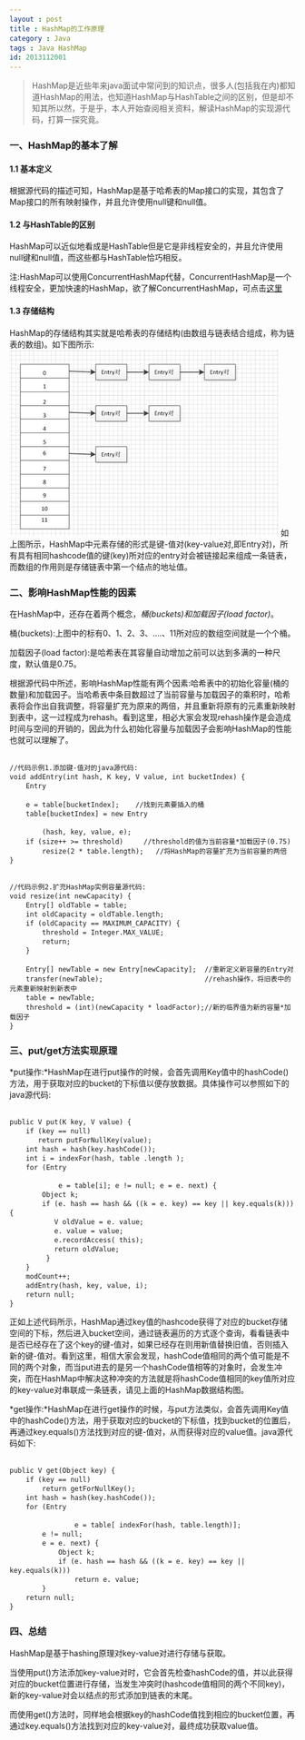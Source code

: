 ```yaml
---
layout : post
title : HashMap的工作原理
category : Java
tags : Java HashMap
id: 2013112001
---
```


> HashMap是近些年来java面试中常问到的知识点，很多人(包括我在内)都知道HashMap的用法，也知道HashMap与HashTable之间的区别，但是却不知其所以然，于是乎，本人开始查阅相关资料，解读HashMap的实现源代码，打算一探究竟。

### **一、HashMap的基本了解**

#### **1.1 基本定义**

根据源代码的描述可知，HashMap是基于哈希表的Map接口的实现，其包含了Map接口的所有映射操作，并且允许使用null键和null值。

#### **1.2 与HashTable的区别**

HashMap可以近似地看成是HashTable但是它是非线程安全的，并且允许使用null键和null值，而这些都与HashTable恰巧相反。

注:HashMap可以使用ConcurrentHashMap代替，ConcurrentHashMap是一个线程安全，更加快速的HashMap，欲了解ConcurrentHashMap，可点击[这里][concurrenthashmap]

#### **1.3 存储结构**
HashMap的存储结构其实就是哈希表的存储结构(由数组与链表结合组成，称为链表的数组)。如下图所示:
<img src="/img/posts/java/hashmap.png" alt="hashmap存储结构" />
如上图所示，HashMap中元素存储的形式是键-值对(key-value对,即Entry对)，所有具有相同hashcode值的键(key)所对应的entry对会被链接起来组成一条链表，而数组的作用则是存储链表中第一个结点的地址值。

### **二、影响HashMap性能的因素**

在HashMap中，还存在着两个概念，*桶(buckets)*和*加载因子(load factor)*。

桶(buckets):上图中的标有0、1、2、3、….、11所对应的数组空间就是一个个桶。

加载因子(load factor):是哈希表在其容量自动增加之前可以达到多满的一种尺度，默认值是0.75。

根据源代码中所述，影响HashMap性能有两个因素:哈希表中的初始化容量(桶的数量)和加载因子。当哈希表中条目数超过了当前容量与加载因子的乘积时，哈希表将会作出自我调整，将容量扩充为原来的两倍，并且重新将原有的元素重新映射到表中，这一过程成为rehash。看到这里，相必大家会发现rehash操作是会造成时间与空间的开销的，因此为什么初始化容量与加载因子会影响HashMap的性能也就可以理解了。

<pre><code>
//代码示例1.添加键-值对的java源代码:
void addEntry(int hash, K key, V value, int bucketIndex) {
    Entry
<K,V>
    e = table[bucketIndex];    //找到元素要插入的桶 
    table[bucketIndex] = new Entry
    <K,V>
        (hash, key, value, e);
    if (size++ >= threshold)     //threshold的值为当前容量*加载因子(0.75)
        resize(2 * table.length);   //将HashMap的容量扩充为当前容量的两倍
}
</code></pre>

<pre><code>
//代码示例2.扩充HashMap实例容量源代码:
void resize(int newCapacity) {
    Entry[] oldTable = table;
    int oldCapacity = oldTable.length;
    if (oldCapacity == MAXIMUM_CAPACITY) {
        threshold = Integer.MAX_VALUE;
        return;
    }
 
    Entry[] newTable = new Entry[newCapacity];  //重新定义新容量的Entry对
    transfer(newTable);                         //rehash操作，将旧表中的元素重新映射到新表中
    table = newTable;
    threshold = (int)(newCapacity * loadFactor);//新的临界值为新的容量*加载因子
}
</code></pre>

### **三、put/get方法实现原理**

*put操作:*HashMap在进行put操作的时候，会首先调用Key值中的hashCode()方法，用于获取对应的bucket的下标值以便存放数据。具体操作可以参照如下的java源代码:
<pre><code>
public V put(K key, V value) {
    if (key == null)
       return putForNullKey(value);
    int hash = hash(key.hashCode());
    int i = indexFor(hash, table .length );
    for (Entry
        <K,V>
            e = table[i]; e != null; e = e. next) {
        Object k;
        if (e. hash == hash && ((k = e. key) == key || key.equals(k))) {
           V oldValue = e. value;
           e. value = value;
           e.recordAccess( this);
           return oldValue;
         }
    }
    modCount++;
    addEntry(hash, key, value, i);
    return null; 
}
</code></pre>

正如上述代码所示，HashMap通过key值的hashcode获得了对应的bucket存储空间的下标，然后进入bucket空间，通过链表遍历的方式逐个查询，看看链表中是否已经存在了这个key的键-值对，如果已经存在则用新值替换旧值，否则插入新的键-值对。看到这里，相信大家会发现，hashCode值相同的两个值可能是不同的两个对象，而当put进去的是另一个hashCode值相等的对象时，会发生冲突，而在HashMap中解决这种冲突的方法就是将hashCode值相同的key值所对应的key-value对串联成一条链表，请见上面的HashMap数据结构图。

*get操作:*HashMap在进行get操作的时候，与put方法类似，会首先调用Key值中的hashCode()方法，用于获取对应的bucket的下标值，找到bucket的位置后，再通过key.equals()方法找到对应的键-值对，从而获得对应的value值。java源代码如下:
<pre><code>
public V get(Object key) {
    if (key == null)
        return getForNullKey();
    int hash = hash(key.hashCode());
    for (Entry
            <K,V>
                e = table[ indexFor(hash, table.length)];
        e != null;
        e = e. next) {
            Object k;
            if (e. hash == hash && ((k = e. key) == key || key.equals(k)))
                return e. value;
        }
    return null;
}   
</code></pre>

### **四、总结**

HashMap是基于hashing原理对key-value对进行存储与获取。

当使用put()方法添加key-value对时，它会首先检查hashCode的值，并以此获得对应的bucket位置进行存储，当发生冲突时(hashcode值相同的两个不同key)，新的key-value对会以结点的形式添加到链表的末尾。

而使用get()方法时，同样地会根据key的hashCode值找到相应的bucket位置，再通过key.equals()方法找到对应的key-value对，最终成功获取value值。

[concurrenthashmap]: http://www.blogjava.net/wuxufeng8080/articles/152238.html